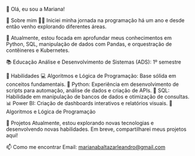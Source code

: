 👋 Olá, eu sou a Mariana!

🚀 Sobre mim
👩‍💻 Iniciei minha jornada na programação há um ano e desde então venho explorando diferentes áreas.

🌱 Atualmente, estou focada em aprofundar meus conhecimentos em Python, SQL, manipulação de dados com Pandas, e orquestração de contêineres e Kubernetes.

📚 Educação
Análise e Desenvolvimento de Sistemas (ADS): 1º semestre

🔧 Habilidades
💻 Algoritmos e Lógica de Programação: Base sólida em conceitos fundamentais.
🐍 Python: Experiência em desenvolvimento de scripts para automação, análise de dados e criação de APIs.
💾 SQL: Habilidade em manipulação de bancos de dados e otimização de consultas.
📊 Power BI: Criação de dashboards interativos e relatórios visuais.
🧩Algoritmos e Lógica de Programação

💼 Projetos
Atualmente, estou explorando novas tecnologias e desenvolvendo novas habilidades. Em breve, compartilharei meus projetos aqui!

📫 Como me encontrar
Email: marianabaltazarleandro@gmail.com
